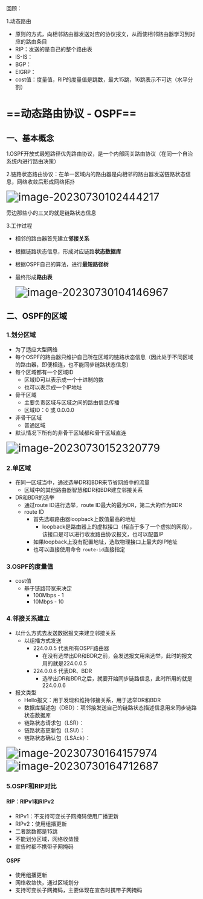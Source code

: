 回顾：

1.动态路由

- 原则的方式，向相邻路由器发送对应的协议报文，从而使相邻路由器学习到对应的路由条目
- RIP：发送的是自己的整个路由表
- IS-IS：
- BGP：
- EIGRP：
- cost值：度量值，RIP的度量值是跳数，最大15跳，16跳表示不可达（水平分割）

# ==动态路由协议 - OSPF==

## 一、基本概念

1.OSPF开放式最短路径优先路由协议，是一个内部网关路由协议（在同一个自治系统内进行路由决策）

2.链路状态路由协议：在单一区域内的路由器是向相邻的路由器发送链路状态信息，网络收敛后形成网络拓扑

<img src="C:\Users\hp\AppData\Roaming\Typora\typora-user-images\image-20230730102444217.png" alt="image-20230730102444217" style="zoom:200%;" />

旁边那些小的三叉的就是链路状态信息

3.工作过程

- 相邻的路由器首先建立**邻接关系**

- 根据链路状态信息，形成对应链路**状态数据库**

-   根据OSPF自己的算法，进行**最短路径树**

- 最终形成**路由表**

  <img src="C:\Users\hp\AppData\Roaming\Typora\typora-user-images\image-20230730104146967.png" alt="image-20230730104146967" style="zoom:200%;" />

## 二、OSPF的区域

### 1.划分区域

- 为了适应大型网络
- 每个OSPF的路由器只维护自己所在区域的链路状态信息（因此处于不同区域的路由器，即便相连，也不能同步链路状态信息）
- 每个区域都有一个区域ID
  - 区域ID可以表示成一个十进制的数
  - 也可以表示成一个IP地址
- 骨干区域
  - 主要负责区域与区域之间的路由信息传播
  - 区域ID：0 或 0.0.0.0
- 非骨干区域
  - 普通区域
- 默认情况下所有的非骨干区域都和骨干区域直连

<img src="C:\Users\hp\AppData\Roaming\Typora\typora-user-images\image-20230730152320779.png" alt="image-20230730152320779" style="zoom:200%;" />

### 2.单区域

- 在同一区域当中，通过选举DR和BDR来节省网络中的流量
  - 区域中的其他路由器智慧和DR和BDR建立邻接关系
- DR和BDR的选举
  - 通过route ID进行选举，route ID最大的最为DR，第二大的作为BDR
  - route ID
    - 首先选取路由器loopback上数值最高的地址
      - loopback是路由器上的虚拟接口（相当于多了一个虚拟的网段），该接口是可以进行收发路由协议报文，也可以配置IP
    - 如果loopback上没有配置地址，选取物理接口上最大的IP地址
    - 也可以直接使用命令 `route-id`直接指定

### 3.OSPF的度量值

- cost值
  - 基于链路带宽来决定
    - 100Mbps   -    1
    - 10Mbps    -   10

### 4.邻接关系建立

- 以什么方式去发送数据报文来建立邻接关系
  - 以组播方式发送
    - 224.0.0.5     代表所有OSPF路由器
      - 在没有选举出DR和BDR之前，会发送报文用来选举，此时的报文用的就是224.0.0.5
    - 224.0.0.6     代表DR、BDR
      - 选举出DR和BDR之后，就要开始同步链路信息，此时所用的就是224.0.0.6
- 报文类型
  - Hello报文：用于发现和维持邻接关系，用于选举DR和BDR
  - 数据库描述包（DBD）：项邻接发送自己的链路状态描述信息用来同步链路状态数据库
  - 链路状态请求包（LSR）：
  - 链路状态更新包（LSU）：
  - 链路状态确认包（LSAck）：

<img src="C:\Users\hp\AppData\Roaming\Typora\typora-user-images\image-20230730164157974.png" alt="image-20230730164157974" style="zoom:200%;" />

<img src="C:\Users\hp\AppData\Roaming\Typora\typora-user-images\image-20230730164712687.png" alt="image-20230730164712687" style="zoom:200%;" />

### 5.OSPF和RIP对比

#### RIP：RIPv1和RIPv2

- RIPv1：不支持可变长子网掩码使用广播更新
- RIPv2：使用组播更新
- 二者跳数都是15跳
- 不能划分区域，网络收敛慢
- 宣告时都不携带子网掩码

#### OSPF

- 使用组播更新
- 网络收敛快，通过区域划分
- 支持可变长子网掩码，主要体现在宣告时携带子网掩码



​	